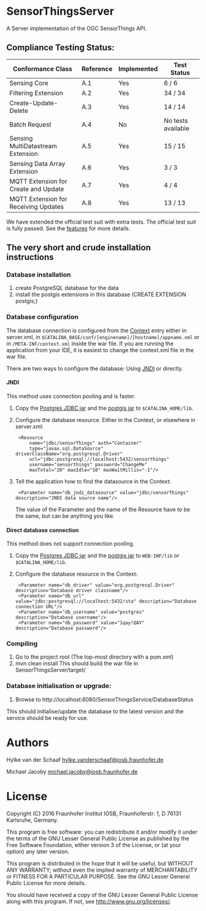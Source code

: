 # SensorThingsServer
A Server implementation of the OGC SensorThings API.

## Compliance Testing Status:

| Conformance Class                     | Reference | Implemented |Test Status         |
|---------------------------------------|-----------|-------------|--------------------|
| Sensing Core                          | A.1       | Yes         | 6 / 6              |
| Filtering Extension                   | A.2       | Yes         | 34 / 34            |
| Create-Update-Delete                  | A.3       | Yes         | 14 / 14            |
| Batch Request                         | A.4       | No          | No tests available |
| Sensing MultiDatastream Extension     | A.5       | Yes         | 15 / 15            |
| Sensing Data Array Extension          | A.6       | Yes         | 3 / 3              |
| MQTT Extension for Create and Update  | A.7       | Yes         | 4 / 4              |
| MQTT Extension for Receiving Updates  | A.8       | Yes         | 13 / 13            |

We have extended the official test suit with extra tests. The official test suit is fully passed.
See the [features](FEATURES.md) for more details.

## The very short and crude installation instructions

### Database installation

1. create PostgreSQL database for the data
2. install the postgis extensions in this database (CREATE EXTENSION postgis;)

### Database configuration

The database connection is configured from the [Context](http://tomcat.apache.org/tomcat-8.0-doc/config/context.html)
entry either in server.xml, in `$CATALINA_BASE/conf/[enginename]/[hostname]/appname.xml`
or in `/META-INF/context.xml` inside the war file. If you are running the application
from your IDE, it is easiest to change the context.xml file in the war file.

There are two ways to configure the database: Using [JNDI](http://tomcat.apache.org/tomcat-8.0-doc/jndi-datasource-examples-howto.html#PostgreSQL)
or directly.

#### JNDI

This method uses connection pooling and is faster.

1. Copy the [Postgres JDBC jar](http://repo.maven.apache.org/maven2/org/postgresql/postgresql/9.4.1209.jre7/postgresql-9.4.1209.jre7.jar)
and the [postgis jar](http://repo.maven.apache.org/maven2/net/postgis/postgis-jdbc/2.2.0/postgis-jdbc-2.2.0.jar)
to `$CATALINA_HOME/lib`.
2. Configure the database resource. Either in the Context, or elsewhere in server.xml:

        <Resource
            name="jdbc/sensorThings" auth="Container"
            type="javax.sql.DataSource" driverClassName="org.postgresql.Driver"
            url="jdbc:postgresql://localhost:5432/sensorthings"
            username="sensorthings" password="ChangeMe"
            maxTotal="20" maxIdle="10" maxWaitMillis="-1"/>

3. Tell the application how to find the datasource in the Context:

        <Parameter name="db_jndi_datasource" value="jdbc/sensorThings" description="JNDI data source name"/>

   The value of the Parameter and the name of the Resource have to be the same, but
   can be anything you like.

#### Direct database connection

This method does not support connection pooling.

1. Copy the [Postgres JDBC jar](http://repo.maven.apache.org/maven2/org/postgresql/postgresql/9.4.1209.jre7/postgresql-9.4.1209.jre7.jar)
   and the [postgis jar](http://repo.maven.apache.org/maven2/net/postgis/postgis-jdbc/2.2.0/postgis-jdbc-2.2.0.jar)
   to `WEB-INF/lib` or `$CATALINA_HOME/lib`.
2. Configure the database resource in the Context:

        <Parameter name="db_driver" value="org.postgresql.Driver" description="Database driver classname"/>
        <Parameter name="db_url" value="jdbc:postgresql://localhost:5432/sta" description="Database connection URL"/>
        <Parameter name="db_username" value="postgres" description="Database username"/>
        <Parameter name="db_password" value="1qay!QAY" description="Database password"/>


### Compiling

1. Go to the project root (The top-most directory with a pom.xml)
2. mvn clean install
   This should build the war file in SensorThingsServer/target/


### Database initialisation or upgrade:

1. Browse to http://localhost:8080/SensorThingsService/DatabaseStatus

This should initialise/update the database to the latest version and the service
should be ready for use.


# Authors

Hylke van der Schaaf
hylke.vanderschaaf@iosb.fraunhofer.de

Michael Jacoby
michael.jacoby@iosb.fraunhofer.de


# License

Copyright (C) 2016 Fraunhofer Institut IOSB, Fraunhoferstr. 1, D 76131
Karlsruhe, Germany.

This program is free software: you can redistribute it and/or modify
it under the terms of the GNU Lesser General Public License as published by
the Free Software Foundation, either version 3 of the License, or
(at your option) any later version.

This program is distributed in the hope that it will be useful,
but WITHOUT ANY WARRANTY; without even the implied warranty of
MERCHANTABILITY or FITNESS FOR A PARTICULAR PURPOSE.  See the
GNU Lesser General Public License for more details.

You should have received a copy of the GNU Lesser General Public License
along with this program.  If not, see <http://www.gnu.org/licenses/>.


